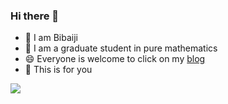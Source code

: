 ### Hi there 👋

<!--
**Bibaiji/Bibaiji** is a ✨ _special_ ✨ repository because its `README.md` (this file) appears on your GitHub profile.

Here are some ideas to get you started:

- 🔭 I’m currently working on ...
- 🌱 I’m currently learning 
- 👯 I’m looking to collaborate on ...
- 🤔 I’m looking for help with ...
- 💬 Ask me about ...
- 📫 How to reach me: ...
- 😄 Pronouns: ...
- ⚡ Fun fact: ...
-->

- 👯 I am Bibaiji 
- 🌱 I am a graduate student in pure mathematics
- 😄 Everyone is welcome to click on my [blog](https://tutu.myipdns.top) 
- 🤔 This is for you
<img src="https://quotes-github-readme.vercel.app/api?type=horizontal&theme=dark" />

